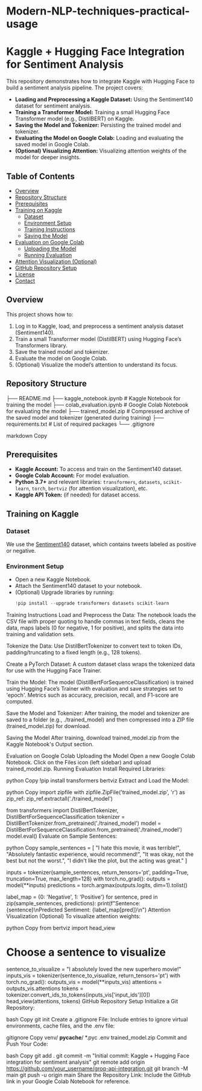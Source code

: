 # Modern-NLP-techniques-practical-usage

# Kaggle + Hugging Face Integration for Sentiment Analysis

This repository demonstrates how to integrate Kaggle with Hugging Face to build a sentiment analysis pipeline. The project covers:

- **Loading and Preprocessing a Kaggle Dataset:** Using the Sentiment140 dataset for sentiment analysis.
- **Training a Transformer Model:** Training a small Hugging Face Transformer model (e.g., DistilBERT) on Kaggle.
- **Saving the Model and Tokenizer:** Persisting the trained model and tokenizer.
- **Evaluating the Model on Google Colab:** Loading and evaluating the saved model in Google Colab.
- **(Optional) Visualizing Attention:** Visualizing attention weights of the model for deeper insights.

## Table of Contents

- [Overview](#overview)
- [Repository Structure](#repository-structure)
- [Prerequisites](#prerequisites)
- [Training on Kaggle](#training-on-kaggle)
  - [Dataset](#dataset)
  - [Environment Setup](#environment-setup)
  - [Training Instructions](#training-instructions)
  - [Saving the Model](#saving-the-model)
- [Evaluation on Google Colab](#evaluation-on-google-colab)
  - [Uploading the Model](#uploading-the-model)
  - [Running Evaluation](#running-evaluation)
- [Attention Visualization (Optional)](#attention-visualization-optional)
- [GitHub Repository Setup](#github-repository-setup)
- [License](#license)
- [Contact](#contact)

## Overview

This project shows how to:
1. Log in to Kaggle, load, and preprocess a sentiment analysis dataset (Sentiment140).
2. Train a small Transformer model (DistilBERT) using Hugging Face’s Transformers library.
3. Save the trained model and tokenizer.
4. Evaluate the model on Google Colab.
5. (Optional) Visualize the model’s attention to understand its focus.

## Repository Structure

├── README.md ├── kaggle_notebook.ipynb # Kaggle Notebook for training the model ├── colab_evaluation.ipynb # Google Colab Notebook for evaluating the model ├── trained_model.zip # Compressed archive of the saved model and tokenizer (generated during training) ├── requirements.txt # List of required packages └── .gitignore

markdown
Copy

## Prerequisites

- **Kaggle Account:** To access and train on the Sentiment140 dataset.
- **Google Colab Account:** For model evaluation.
- **Python 3.7+** and relevant libraries: `transformers`, `datasets`, `scikit-learn`, `torch`, `bertviz` (for attention visualization), etc.
- **Kaggle API Token:** (if needed) for dataset access.

## Training on Kaggle

### Dataset

We use the [Sentiment140](https://www.kaggle.com/datasets/kazanova/sentiment140) dataset, which contains tweets labeled as positive or negative.

### Environment Setup

- Open a new Kaggle Notebook.
- Attach the Sentiment140 dataset to your notebook.
- (Optional) Upgrade libraries by running:
  ```python
  !pip install --upgrade transformers datasets scikit-learn
Training Instructions
Load and Preprocess the Data:
The notebook loads the CSV file with proper quoting to handle commas in text fields, cleans the data, maps labels (0 for negative, 1 for positive), and splits the data into training and validation sets.

Tokenize the Data:
Use DistilBertTokenizer to convert text to token IDs, padding/truncating to a fixed length (e.g., 128 tokens).

Create a PyTorch Dataset:
A custom dataset class wraps the tokenized data for use with the Hugging Face Trainer.

Train the Model:
The model (DistilBertForSequenceClassification) is trained using Hugging Face’s Trainer with evaluation and save strategies set to 'epoch'. Metrics such as accuracy, precision, recall, and F1-score are computed.

Save the Model and Tokenizer:
After training, the model and tokenizer are saved to a folder (e.g., ./trained_model) and then compressed into a ZIP file (trained_model.zip) for download.

Saving the Model
After training, download trained_model.zip from the Kaggle Notebook's Output section.

Evaluation on Google Colab
Uploading the Model
Open a new Google Colab Notebook.
Click on the Files icon (left sidebar) and upload trained_model.zip.
Running Evaluation
Install Required Libraries:

python
Copy
!pip install transformers bertviz
Extract and Load the Model:

python
Copy
import zipfile
with zipfile.ZipFile('trained_model.zip', 'r') as zip_ref:
    zip_ref.extractall('./trained_model')

from transformers import DistilBertTokenizer, DistilBertForSequenceClassification
tokenizer = DistilBertTokenizer.from_pretrained('./trained_model')
model = DistilBertForSequenceClassification.from_pretrained('./trained_model')
model.eval()
Evaluate on Sample Sentences:

python
Copy
sample_sentences = [
    "I hate this movie, it was terrible!",
    "Absolutely fantastic experience, would recommend!",
    "It was okay, not the best but not the worst.",
    "I didn't like the plot, but the acting was great."
]

inputs = tokenizer(sample_sentences, return_tensors='pt', padding=True, truncation=True, max_length=128)
with torch.no_grad():
    outputs = model(**inputs)
predictions = torch.argmax(outputs.logits, dim=1).tolist()

label_map = {0: 'Negative', 1: 'Positive'}
for sentence, pred in zip(sample_sentences, predictions):
    print(f"Sentence: {sentence}\nPredicted Sentiment: {label_map[pred]}\n")
Attention Visualization (Optional)
To visualize attention weights:

python
Copy
from bertviz import head_view

# Choose a sentence to visualize
sentence_to_visualize = "I absolutely loved the new superhero movie!"
inputs_vis = tokenizer(sentence_to_visualize, return_tensors='pt')
with torch.no_grad():
    outputs_vis = model(**inputs_vis)
attentions = outputs_vis.attentions
tokens = tokenizer.convert_ids_to_tokens(inputs_vis['input_ids'][0])
head_view(attentions, tokens)
GitHub Repository Setup
Initialize a Git Repository:

bash
Copy
git init
Create a .gitignore File:
Include entries to ignore virtual environments, cache files, and the .env file:

gitignore
Copy
venv/
__pycache__/
*.pyc
.env
trained_model.zip
Commit and Push Your Code:

bash
Copy
git add .
git commit -m "Initial commit: Kaggle + Hugging Face integration for sentiment analysis"
git remote add origin https://github.com/your_username/groq-api-integration.git
git branch -M main
git push -u origin main
Share the Repository Link:
Include the GitHub link in your Google Colab Notebook for reference.
